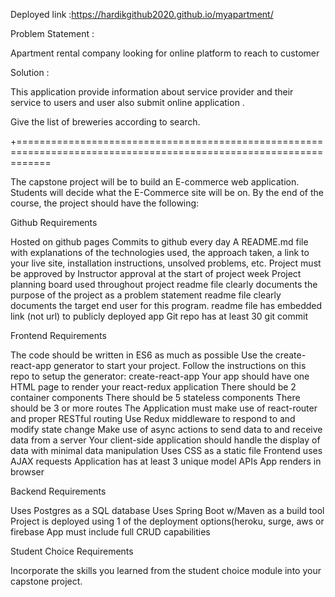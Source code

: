 
Deployed link :https://hardikgithub2020.github.io/myapartment/

Problem Statement :

Apartment rental company looking for online platform to reach to customer 

Solution :

This application provide information about service provider and their service  to users and user also submit online application . 

Give the list of breweries according to search.

+==================================================================================================================

The capstone project will be to build an E-commerce web application. Students will decide what the E-Commerce site will be on. By the end of the course, the project should have the following:

Github Requirements

Hosted on github pages
Commits to github every day
A README.md file with explanations of the technologies used, the approach taken, a link to your live site, installation instructions, unsolved problems, etc.
Project must be approved by Instructor approval at the start of project week
 Project planning board used throughout project
readme file clearly documents the purpose of the project as a problem statement
 readme file clearly documents the target end user for this program.
 readme file has embedded link (not url) to publicly deployed app
 Git repo has at least 30 git commit
 

Frontend Requirements 

The code should be written in ES6 as much as possible
Use the create-react-app generator to start your project.
Follow the instructions on this repo to setup the generator: create-react-app
Your app should have one HTML page to render your react-redux application
There should be 2 container components
There should be 5 stateless components
There should be 3 or more routes
The Application must make use of react-router and proper RESTful routing 
Use Redux middleware to respond to and modify state change
Make use of async actions to send data to and receive data from a server
Your client-side application should handle the display of data with minimal data manipulation
 Uses CSS as a static file
 Frontend uses AJAX requests 
 Application has at least 3 unique model APIs
 App renders in browser
 

Backend Requirements

 

 Uses Postgres as a SQL database
 Uses Spring Boot w/Maven as a build tool
Project is deployed using 1 of the deployment options(heroku, surge, aws or firebase
 App must include full CRUD capabilities
 

Student Choice Requirements 

Incorporate the skills you learned from the student choice module into
        your capstone project.
